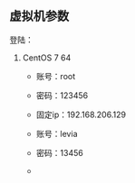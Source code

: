 ## 虚拟机参数

登陆：

1. CentOS 7 64

   * 账号：root

   * 密码：123456

   * 固定ip：192.168.206.129

     

   * 账号：levia

   * 密码：13456

   * 
